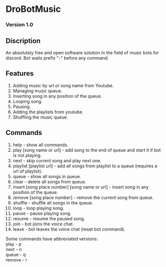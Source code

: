 # DroBotMusic
### Version 1.0

## Discription
An absolutely free and open software solution in the field of music bots for discord. Bot waits prefix "-" before any command.
## Features
1. Adding music by url or song name from Youtube.
2. Managing music queue.
3. Inserting song in any position of the queue.
4. Looping song.
5. Pausing.
6. Adding the playlists from youtube.
7. Shuffling the music queue.
## Commands
1. help - show all commands.
2. play [song name or url] - add song to the end of queue and start it if bot is not playing.
3. next - skip current song and play next one.
4. playlist [playlist url] - add all songs from playlist to a queue (requires a url of playlist).
5. queue - show all songs in queue.
6. clear - delete all songs from queue.
7. insert [song place number] [song name or url] - insert song in any position of the queue.
8. remove [song place number] - remove the current song from queue.
9. shuffle - shuffle all songs in the queue.
10. loop - loop playing song.
11. pause - pause playing song.
12. resume - resume the paused song.
13. join - bot joins the voice chat.
14. leave - bot leaves the voice chat (reset bot command).

Some commands have abbreviated versions:\
play - p\
next - n\
queue - q\
remove - r

